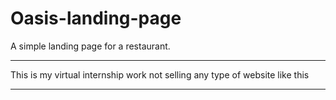 # Oasis-landing-page
A simple landing page for a restaurant.
***********************************
This is my virtual internship work
not selling any type of website like this
***********************************
